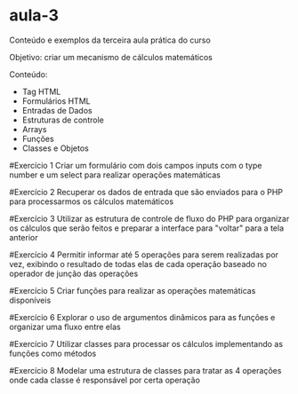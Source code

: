 # aula-3
Conteúdo e exemplos da terceira aula prática do curso

Objetivo: criar um mecanismo de cálculos matemáticos

Conteúdo:
- Tag HTML
- Formulários HTML
- Entradas de Dados
- Estruturas de controle
- Arrays
- Funções
- Classes e Objetos

#Exercício 1
Criar um formulário com dois campos inputs com o type number e um select para realizar operações matemáticas

#Exercício 2
Recuperar os dados de entrada que são enviados para o PHP para processarmos os cálculos matemáticos

#Exercício 3
Utilizar as estrutura de controle de fluxo do PHP para organizar os cálculos que serão feitos e preparar a interface para "voltar" para a tela anterior

#Exercício 4
Permitir informar até 5 operações para serem realizadas por vez, exibindo o resultado de todas elas de cada operação baseado no operador de junção das operações

#Exercício 5
Criar funções para realizar as operações matemáticas disponíveis

#Exercício 6
Explorar o uso de argumentos dinâmicos para as funções e organizar uma fluxo entre elas

#Exercício 7
Utilizar classes para processar os cálculos implementando as funções como métodos

#Exercício 8
Modelar uma estrutura de classes para tratar as 4 operações onde cada classe é responsável por certa operação
